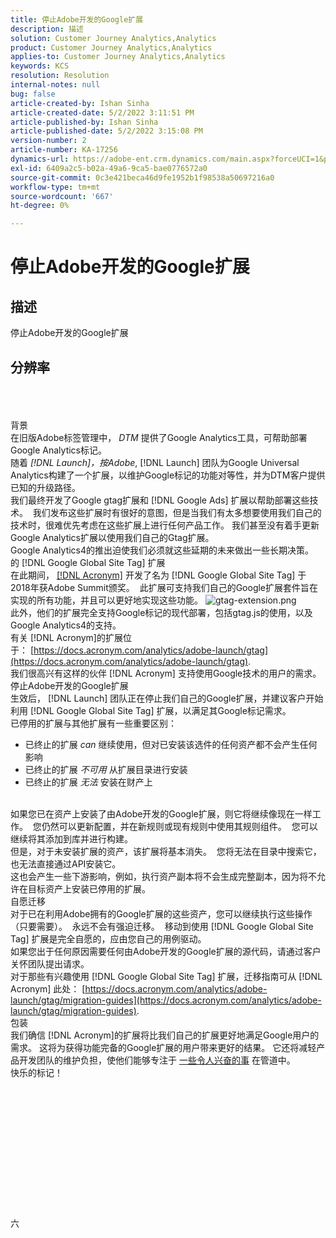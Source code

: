 ```yaml
---
title: 停止Adobe开发的Google扩展
description: 描述
solution: Customer Journey Analytics,Analytics
product: Customer Journey Analytics,Analytics
applies-to: Customer Journey Analytics,Analytics
keywords: KCS
resolution: Resolution
internal-notes: null
bug: false
article-created-by: Ishan Sinha
article-created-date: 5/2/2022 3:11:51 PM
article-published-by: Ishan Sinha
article-published-date: 5/2/2022 3:15:08 PM
version-number: 2
article-number: KA-17256
dynamics-url: https://adobe-ent.crm.dynamics.com/main.aspx?forceUCI=1&pagetype=entityrecord&etn=knowledgearticle&id=de94982d-2aca-ec11-a7b5-6045bd00dca1
exl-id: 6409a2c5-b02a-49a6-9ca5-bae0776572a0
source-git-commit: 0c3e421beca46d9fe1952b1f98538a50697216a0
workflow-type: tm+mt
source-wordcount: '667'
ht-degree: 0%

---
```


# 停止Adobe开发的Google扩展

## 描述


停止Adobe开发的Google扩展


## 分辨率

<br><br><br>背景
<br>在旧版Adobe标签管理中， *DTM* 提供了Google Analytics工具，可帮助部署Google Analytics标记。
<br>随着 *[!DNL Launch]，按Adobe*, [!DNL Launch] 团队为Google Universal Analytics构建了一个扩展，以维护Google标记的功能对等性，并为DTM客户提供已知的升级路径。
<br>我们最终开发了Google gtag扩展和 [!DNL Google Ads] 扩展以帮助部署这些技术。  我们发布这些扩展时有很好的意图，但是当我们有太多想要使用我们自己的技术时，很难优先考虑在这些扩展上进行任何产品工作。 我们甚至没有着手更新Google Analytics扩展以使用我们自己的Gtag扩展。 
<br>Google Analytics4的推出迫使我们必须就这些延期的未来做出一些长期决策。
<br>的 [!DNL Google Global Site Tag] 扩展
<br>在此期间， [[!DNL Acronym]](https://www.acronym.com/) 开发了名为 [!DNL Google Global Site Tag] 于2018年获Adobe Summit颁奖。  此扩展可支持我们自己的Google扩展套件旨在实现的所有功能，并且可以更好地实现这些功能。
![gtag-extension.png](https://experienceleaguecommunities.adobe.com/t5/image/serverpage/image-id/32446iD3F68A3559E15F49/image-size/large?v=v2&amp;amp;px=999 "gtag-extension.png")
<br>此外，他们的扩展完全支持Google标记的现代部署，包括gtag.js的使用，以及Google Analytics4的支持。
<br>有关 [!DNL Acronym]的扩展位于： [https://docs.acronym.com/analytics/adobe-launch/gtag](https://docs.acronym.com/analytics/adobe-launch/gtag).
<br>我们很高兴有这样的伙伴 [!DNL Acronym] 支持使用Google技术的用户的需求。
<br>停止Adobe开发的Google扩展
<br>生效后， [!DNL Launch] 团队正在停止我们自己的Google扩展，并建议客户开始利用 [!DNL Google Global Site Tag] 扩展，以满足其Google标记需求。
<br>已停用的扩展与其他扩展有一些重要区别：<br>
- 已终止的扩展 *can* 继续使用，但对已安装该选件的任何资产都不会产生任何影响
- 已终止的扩展 *不可用* 从扩展目录进行安装
- 已终止的扩展 *无法* 安装在财产上

<br> 如果您已在资产上安装了由Adobe开发的Google扩展，则它将继续像现在一样工作。  您仍然可以更新配置，并在新规则或现有规则中使用其规则组件。  您可以继续将其添加到库并进行构建。
<br>但是，对于未安装扩展的资产，该扩展将基本消失。  您将无法在目录中搜索它，也无法直接通过API安装它。
<br>这也会产生一些下游影响，例如，执行资产副本将不会生成完整副本，因为将不允许在目标资产上安装已停用的扩展。
<br>自愿迁移
<br>对于已在利用Adobe拥有的Google扩展的这些资产，您可以继续执行这些操作（只要需要）。  永远不会有强迫迁移。  移动到使用 [!DNL Google Global Site Tag] 扩展是完全自愿的，应由您自己的用例驱动。
<br>如果您出于任何原因需要任何由Adobe开发的Google扩展的源代码，请通过客户关怀团队提出请求。
<br>对于那些有兴趣使用 [!DNL Google Global Site Tag] 扩展，迁移指南可从 [!DNL Acronym] 此处： [https://docs.acronym.com/analytics/adobe-launch/gtag/migration-guides](https://docs.acronym.com/analytics/adobe-launch/gtag/migration-guides).
<br>包装
<br>我们确信 [!DNL Acronym]的扩展将比我们自己的扩展更好地满足Google用户的需求。 这将为获得功能完备的Google扩展的用户带来更好的结果。 它还将减轻产品开发团队的维护负担，使他们能够专注于 [一些令人兴奋的事](https://experienceleaguecommunities.adobe.com/t5/adobe-experience-platform-launch/data-collection-roadmap/ba-p/401733) 在管道中。
<br>快乐的标记！<br><br><br><br><br><br><br><br><br><br><br><br><br><br>六

